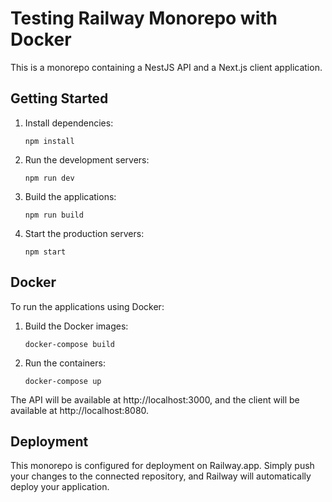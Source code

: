# Testing Railway Monorepo with Docker

This is a monorepo containing a NestJS API and a Next.js client application.

## Getting Started

1. Install dependencies:

   ```
   npm install
   ```

2. Run the development servers:

   ```
   npm run dev
   ```

3. Build the applications:

   ```
   npm run build
   ```

4. Start the production servers:
   ```
   npm start
   ```

## Docker

To run the applications using Docker:

1. Build the Docker images:

   ```
   docker-compose build
   ```

2. Run the containers:
   ```
   docker-compose up
   ```

The API will be available at http://localhost:3000, and the client will be available at http://localhost:8080.

## Deployment

This monorepo is configured for deployment on Railway.app. Simply push your changes to the connected repository, and Railway will automatically deploy your application.
